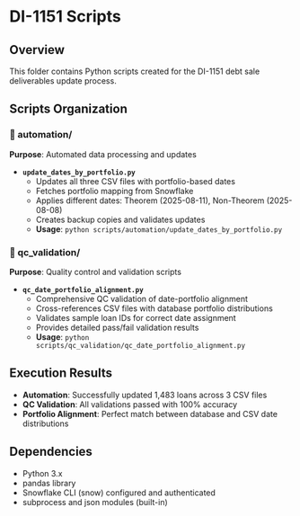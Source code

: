 # DI-1151 Scripts

## Overview
This folder contains Python scripts created for the DI-1151 debt sale deliverables update process.

## Scripts Organization

### 📁 automation/
**Purpose**: Automated data processing and updates

- **`update_dates_by_portfolio.py`**
  - Updates all three CSV files with portfolio-based dates
  - Fetches portfolio mapping from Snowflake
  - Applies different dates: Theorem (2025-08-11), Non-Theorem (2025-08-08)
  - Creates backup copies and validates updates
  - **Usage**: `python scripts/automation/update_dates_by_portfolio.py`

### 📁 qc_validation/
**Purpose**: Quality control and validation scripts

- **`qc_date_portfolio_alignment.py`**
  - Comprehensive QC validation of date-portfolio alignment
  - Cross-references CSV files with database portfolio distributions
  - Validates sample loan IDs for correct date assignment
  - Provides detailed pass/fail validation results
  - **Usage**: `python scripts/qc_validation/qc_date_portfolio_alignment.py`

## Execution Results
- **Automation**: Successfully updated 1,483 loans across 3 CSV files
- **QC Validation**: All validations passed with 100% accuracy
- **Portfolio Alignment**: Perfect match between database and CSV date distributions

## Dependencies
- Python 3.x
- pandas library
- Snowflake CLI (snow) configured and authenticated
- subprocess and json modules (built-in)